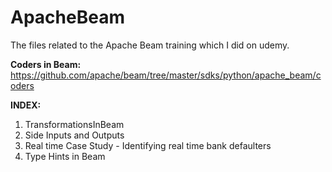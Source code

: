 # ApacheBeam

The files related to the Apache Beam training which I did on udemy.


**Coders in Beam:** https://github.com/apache/beam/tree/master/sdks/python/apache_beam/coders
<PASTE CODER LINK>
  
**INDEX:**
  
  1. TransformationsInBeam
  2. Side Inputs and Outputs
  3. Real time Case Study - Identifying real time bank defaulters
  4. Type Hints in Beam
